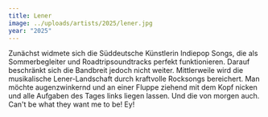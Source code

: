 ```yaml
---
title: Lener
image: ../uploads/artists/2025/lener.jpg
year: "2025"
---
```

Zunächst widmete sich die Süddeutsche Künstlerin Indiepop
Songs, die als Sommerbegleiter und Roadtripsoundtracks
perfekt funktionieren. Darauf beschränkt sich die Bandbreit
jedoch nicht weiter. Mittlerweile wird die musikalische
Lener-Landschaft durch kraftvolle Rocksongs bereichert.
Man möchte augenzwinkernd und an einer Fluppe ziehend mit
dem Kopf nicken und alle Aufgaben des Tages links liegen lassen.
Und die von morgen auch. Can't be what they want me to be! Ey!
